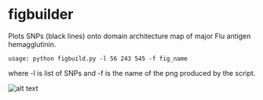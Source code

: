 # figbuilder
Plots SNPs (black lines) onto domain architecture map of major Flu antigen hemagglutinin.

```usage: python figbuild.py -l 56 243 545 -f fig_name```

where -l is list of SNPs and -f is the name of the png produced by the script.



![alt text](https://github.com/nicolepaterson/figbuilder/blob/main/Figure_1.png)
